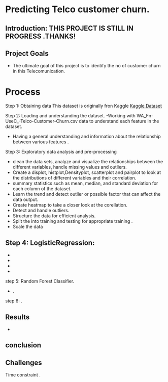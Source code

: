 # Predicting Telco customer churn.

## Introduction: THIS PROJECT IS STILL IN PROGRESS .THANKS!

## Project  Goals
- The ultimate goal of this project is to identify the no of customer churn in this Telecomunication.


# Process
Step 1: Obtaining data
This dataset is originally  fron Kaggle
[Kaggle Dataset](https://www.kaggle/input/telco-customer-churn/WA_Fn-UseC_-Telco-Customer-Churn)

Step 2: Loading and understanding the dataset.
-Working with WA_Fn-UseC_-Telco-Customer-Churn.csv data to understand  each feature in the dataset.
- Having a general understanding and information about the relationship between various features .

Step 3: Exploratory data analysis and pre-processing 
- clean the data sets, analyze and visualize the relationships between the different variables, handle missing values and outliers.
- Create a displot, histplot,Densityplot, scatterplot and pairplot to look at the distributions of different variables and their correlation.
- summary statistics such as mean, median, and standard deviation for each column of the dataset. 
- Learn the trend and detect outlier or possible factor that can affect the data output.
- Create heatmap to take a closer look at the corellation.
- Detect and handle outliers.
- Structure the data for efficient analysis.
- Split the into training and testing for appropriate training .
- Scale the data 

Step 4: LogisticRegression:
- 
- 
- 
- 
- 

step 5: Random Forest Classifier.
- .

step 6: .



## Results
- 
## conclusion
 
 ## Challenges
   Time constraint .